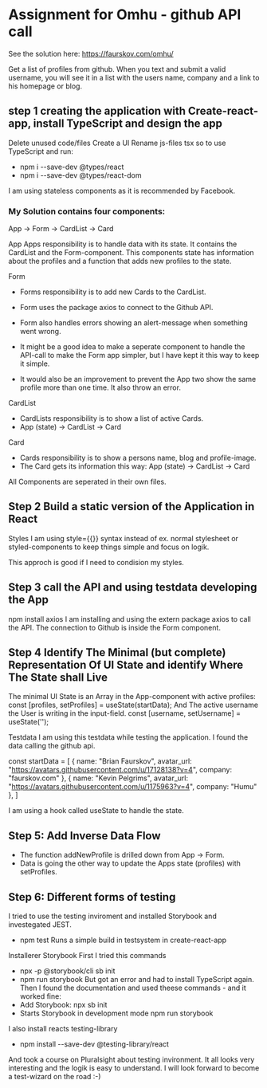 # Assignment for Omhu - github API call
See the solution here: https://faurskov.com/omhu/

Get a list of profiles from github. When you text and submit a valid username, you will see it in a list with the users name, company and a link to his homepage or blog.

## step 1 creating the application with Create-react-app, install TypeScript and design the app
Delete unused code/files
Create a UI
Rename js-files tsx so to use TypeScript and run:
- npm i --save-dev @types/react
- npm i --save-dev @types/react-dom

I am using stateless components as it is recommended by Facebook.

### My Solution contains four components:

App
-> Form
-> CardList
   -> Card

App
Apps responsibility is to handle data with its state. It contains the CardList and the Form-component.
This components state has information about the profiles and a function that adds new profiles to the state.

Form
- Forms responsibility is to add new Cards to the CardList. 
- Form uses the package axios to connect to the Github API. 
- Form also handles errors showing an alert-message when something went wrong. 

- It might be a good idea to make a seperate component to handle the API-call to make the Form app simpler, but I have kept it this way to keep it simple.
- It would also be an improvement to prevent the App two show the same profile more than one time. It also throw an error.


CardList
- CardLists responsibility is to show a list of active Cards.
- App (state) → CardList → Card

Card
- Cards responsibility is to show a persons name, blog and profile-image.
- The Card gets its information this way:
  App (state) → CardList → Card


All Components are seperated in their own files.

## Step 2 Build a static version of the Application in React
Styles
I am using style={{}} syntax instead of ex. normal stylesheet or styled-components to keep things simple and focus on logik.

This approch is good if I need to condision my styles.



## Step 3 call the API and using testdata developing the App
npm install axios
I am installing and using the extern package axios to call the API. The connection to Github is inside the Form component.




## Step 4 Identify The Minimal (but complete) Representation Of UI State and identify Where The State shall Live

The minimal UI State is an Array in the App-component with active profiles:
const [profiles, setProfiles] = useState(startData);
And
The active username the User is writing in the input-field.
const [username, setUsername] = useState('');

Testdata
I am using this testdata while testing the application. 
I found the data calling the github api.

const startData = [ 
{ 
name: "Brian Faurskov", 
avatar_url: "https://avatars.githubusercontent.com/u/17128138?v=4", 
company: "faurskov.com"
}, 
{ 
name: "Kevin Pelgrims", 
avatar_url: "https://avatars.githubusercontent.com/u/1175963?v=4", 
company: "Humu" 
},
]

I am using a hook called useState to handle the state.

## Step 5: Add Inverse Data Flow
- The function addNewProfile is drilled down from App → Form.
- Data is going the other way to update the Apps state (profiles) with setProfiles.

## Step 6: Different forms of testing
I tried to use the testing inviroment and installed Storybook and investegated JEST. 

- npm test
Runs a simple build in testsystem in create-react-app

Installerer Storybook
First I tried this commands
- npx -p @storybook/cli sb init
- npm run storybook
But got an error and had to install TypeScript again.
Then I found the documentation and used theese commands - and it worked fine:
- Add Storybook: npx sb init
- Starts Storybook in development mode npm run storybook

I also install reacts testing-library
- npm install --save-dev @testing-library/react

And took a course on Pluralsight about testing invironment. It all looks very interesting and the logik is easy to understand. I will look forward to become a test-wizard on the road :-)


